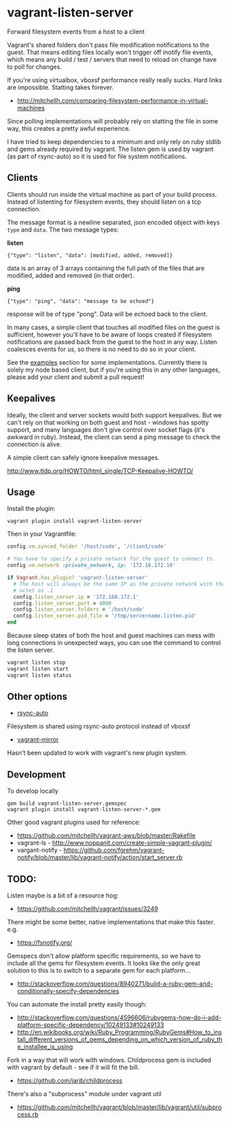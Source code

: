 # vagrant-listen-server

Forward filesystem events from a host to a client

Vagrant's shared folders don't pass file modification notifications to the
guest. That means editing files locally won't trigger off inotify file events,
which means any build / test / servers that need to reload on change have to
poll for changes.

If you're using virtualbox, vboxsf performance really really sucks. Hard links
are impossible. Statting takes forever.
 * http://mitchellh.com/comparing-filesystem-performance-in-virtual-machines

Since polling implementations will probably rely on statting the file in some
way, this creates a pretty awful experience.

I have tried to keep dependencies to a minimum and only rely on ruby stdlib and
gems already required by vagrant. The listen gem is used by vagrant (as part
of rsync-auto) so it is used for file system notifications.


## Clients

Clients should run inside the virtual machine as part of your build process.
Instead of listenting for filesystem events, they should listen on a tcp
connection.

The message format is a newline separated, json encoded object with keys `type`
and `data`. The two message types:

**listen**

    {"type": "listen", "data": [modified, added, removed]}

data is an array of 3 arrays containing the full path of the files that are
    modified, added and removed (in that order).

**ping**

    {"type": "ping", "data": "message to be echoed"}

response will be of type "pong". Data will be echoed back to the client.


In many cases, a simple client that touches all modified files on the guest is
sufficient, however you'll have to be aware of loops created if filesystem
notifications are passed back from the guest to the host in any way. Listen
coalesces events for us, so there is no need to do so in your client.

See the [examples](/examples) section for some implementations. Currently there
is solely my node based client, but if you're using this in any other
languages, please add your client and submit a pull request!


## Keepalives

Ideally, the client and server sockets would both support keepalives. But we
can't rely on that working on both guest and host - windows has spotty support,
and many languages don't give control over socket flags (it's awkward in ruby).
Instead, the client can send a ping message to check the connection is alive.

A simple client can safely ignore keepalive messages.

http://www.tldp.org/HOWTO/html_single/TCP-Keepalive-HOWTO/


## Usage

Install the plugin:

`vagrant plugin install vagrant-listen-server`

Then in your Vagrantfile:

```ruby
config.vm.synced_folder '/host/code', '/client/code'

# You have to specify a private network for the guest to connect to.
config.vm.network :private_network, ip: '172.16.172.16'

if Vagrant.has_plugin? 'vagrant-listen-server'
  # The host will always be the same IP as the private network with the last
  # octet as .1
  config.listen_server.ip = '172.168.172.1'
  config.listen_server.port = 4000
  config.listen_server.folders = '/host/code'
  config.listen_server.pid_file = '/tmp/servername.listen.pid'
end
```

Because sleep states of both the host and guest machines can mess with long
connections in unexpected ways, you can use the command to control the listen
server.

```bash
vagrant listen stop
vagrant listen start
vagrant listen status
```


## Other options

 * [rsync-auto](http://docs.vagrantup.com/v2/cli/rsync-auto.html)

Filesystem is shared using rsync-auto protocol instead of vboxsf

 * [vagrant-mirror](https://github.com/ingenerator/vagrant-mirror/)

Hasn't been updated to work with vagrant's new plugin system.


## Development

To develop locally
```
gem build vagrant-listen-server.gemspec
vagrant plugin install vagrant-listen-server-*.gem
```

Other good vagrant plugins used for reference:
 * https://github.com/mitchellh/vagrant-aws/blob/master/Rakefile
 * vagrant-ls - http://www.noppanit.com/create-simple-vagrant-plugin/
 * vargant-notify - https://github.com/fgrehm/vagrant-notify/blob/master/lib/vagrant-notify/action/start_server.rb


## TODO:

Listen maybe is a bit of a resource hog:
 * https://github.com/mitchellh/vagrant/issues/3249

There might be some better, native implementations that make this faster. e.g.
 * https://fsnotify.org/

Gemspecs don't allow platform specific requirements, so we have to include all
the gems for filesystem events. It looks like the only great solution to this
is to switch to a separate gem for each platform...
 * http://stackoverflow.com/questions/8940271/build-a-ruby-gem-and-conditionally-specify-dependencies

You can automate the install pretty easily though:
 * http://stackoverflow.com/questions/4596606/rubygems-how-do-i-add-platform-specific-dependency/10249133#10249133
 * http://en.wikibooks.org/wiki/Ruby_Programming/RubyGems#How_to_install_different_versions_of_gems_depending_on_which_version_of_ruby_the_installee_is_using

Fork in a way that will work with windows. Childprocess gem is included with
vagrant by default - see if it will fit the bill.
 * https://github.com/jarib/childprocess

There's also a "subprocess" module under vagrant util
 * https://github.com/mitchellh/vagrant/blob/master/lib/vagrant/util/subprocess.rb
